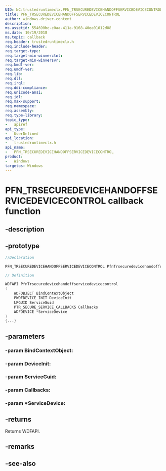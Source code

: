 ```yaml
---
UID: NC:trustedruntimeclx.PFN_TRSECUREDEVICEHANDOFFSERVICEDEVICECONTROL
title: PFN_TRSECUREDEVICEHANDOFFSERVICEDEVICECONTROL
author: windows-driver-content
description: 
ms.assetid: 554690bc-e0aa-411a-9168-40ea01012d88
ms.date: 10/19/2018
ms.topic: callback
req.header: trustedruntimeclx.h
req.include-header:
req.target-type:
req.target-min-winverclnt:
req.target-min-winversvr:
req.kmdf-ver:
req.umdf-ver:
req.lib:
req.dll:
req.irql: 
req.ddi-compliance:
req.unicode-ansi:
req.idl:
req.max-support:
req.namespace:
req.assembly:
req.type-library: 
topic_type: 
-	apiref
api_type: 
-	UserDefined
api_location: 
-	trustedruntimeclx.h
api_name: 
-	PFN_TRSECUREDEVICEHANDOFFSERVICEDEVICECONTROL
product:
-	Windows
targetos: Windows
---
```


# PFN_TRSECUREDEVICEHANDOFFSERVICEDEVICECONTROL callback function

## -description

 

## -prototype

```cpp
//Declaration

PFN_TRSECUREDEVICEHANDOFFSERVICEDEVICECONTROL PfnTrsecuredevicehandoffservicedevicecontrol; 

// Definition

WDFAPI PfnTrsecuredevicehandoffservicedevicecontrol 
(
	WDFOBJECT BindContextObject
	PWDFDEVICE_INIT DeviceInit
	LPGUID ServiceGuid
	PTR_SECURE_SERVICE_CALLBACKS Callbacks
	WDFDEVICE *ServiceDevice
)
{...}

```

## -parameters

### -param BindContextObject: 
### -param DeviceInit: 
### -param ServiceGuid: 
### -param Callbacks: 
### -param *ServiceDevice: 



## -returns

Returns WDFAPI.

## -remarks




## -see-also
